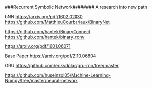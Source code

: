 ###Recurrent Symbolic Network########
A research into new path

bNN 
https://arxiv.org/pdf/1602.02830
https://github.com/MatthieuCourbariaux/BinaryNet


https://github.com/hantek/BinaryConnect
https://github.com/hantek/binary_conv

https://arxiv.org/pdf/1601.06071

Base Paper
https://arxiv.org/pdf/2110.06804



GRU
https://github.com/erikvdplas/gru-rnn/tree/master


https://github.com/huseinzol05/Machine-Learning-Numpy/tree/master/neural-network